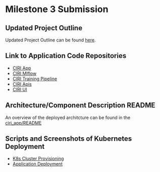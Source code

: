 # Milestone 3 Submission

## Updated Project Outline

Updated Project Outline can be found [here](https://docs.google.com/presentation/d/14g9NeRfnqK8ScuRJ2AektX35DEWHJQoZHNH7vZUrNqQ/edit?usp=sharing).

## Link to Application Code Repositories

* [CIRI App](https://github.com/canirecycleit/ciri_app)
* [CIRI Mlflow](https://github.com/canirecycleit/mlflow)
* [CIRI Training Pipeline](https://github.com/canirecycleit/model_training_pipeline)
* [CIRI Apis](https://github.com/canirecycleit/backend_apis)
* [CIRI UI](https://github.com/canirecycleit/frontend_ui)

## Architecture/Component Description README

An overview of the deployed architcture can be found in the [ciri_app/README](https://github.com/canirecycleit/ciri_app/blob/master/README.md)

## Scripts and Screenshots of Kubernetes Deployment

* [K8s Cluster Provisioning](ciri_cluster_create.mp4)
* [Application Deployment](ciri_app_deploy.mp4)
